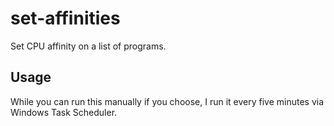 # set-affinities

Set CPU affinity on a list of programs.

## Usage

While you can run this manually if you choose, I run it every five minutes via
Windows Task Scheduler.
